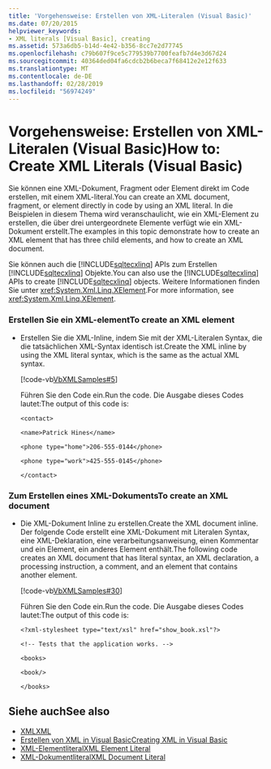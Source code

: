 ```yaml
---
title: 'Vorgehensweise: Erstellen von XML-Literalen (Visual Basic)'
ms.date: 07/20/2015
helpviewer_keywords:
- XML literals [Visual Basic], creating
ms.assetid: 573a6db5-b14d-4e42-b356-8cc7e2d77745
ms.openlocfilehash: c79b607f9ce5c779539b7700feafb7d4e3d67d24
ms.sourcegitcommit: 40364ded04fa6cdcb2b6beca7f68412e2e12f633
ms.translationtype: MT
ms.contentlocale: de-DE
ms.lasthandoff: 02/28/2019
ms.locfileid: "56974249"
---
```

# <a name="how-to-create-xml-literals-visual-basic"></a><span data-ttu-id="447b4-102">Vorgehensweise: Erstellen von XML-Literalen (Visual Basic)</span><span class="sxs-lookup"><span data-stu-id="447b4-102">How to: Create XML Literals (Visual Basic)</span></span>
<span data-ttu-id="447b4-103">Sie können eine XML-Dokument, Fragment oder Element direkt im Code erstellen, mit einem XML-literal.</span><span class="sxs-lookup"><span data-stu-id="447b4-103">You can create an XML document, fragment, or element directly in code by using an XML literal.</span></span> <span data-ttu-id="447b4-104">In die Beispielen in diesem Thema wird veranschaulicht, wie ein XML-Element zu erstellen, die über drei untergeordnete Elemente verfügt wie ein XML-Dokument erstellt.</span><span class="sxs-lookup"><span data-stu-id="447b4-104">The examples in this topic demonstrate how to create an XML element that has three child elements, and how to create an XML document.</span></span>  
  
 <span data-ttu-id="447b4-105">Sie können auch die [!INCLUDE[sqltecxlinq](~/includes/sqltecxlinq-md.md)] APIs zum Erstellen [!INCLUDE[sqltecxlinq](~/includes/sqltecxlinq-md.md)] Objekte.</span><span class="sxs-lookup"><span data-stu-id="447b4-105">You can also use the [!INCLUDE[sqltecxlinq](~/includes/sqltecxlinq-md.md)] APIs to create [!INCLUDE[sqltecxlinq](~/includes/sqltecxlinq-md.md)] objects.</span></span> <span data-ttu-id="447b4-106">Weitere Informationen finden Sie unter <xref:System.Xml.Linq.XElement>.</span><span class="sxs-lookup"><span data-stu-id="447b4-106">For more information, see <xref:System.Xml.Linq.XElement>.</span></span>  
  
### <a name="to-create-an-xml-element"></a><span data-ttu-id="447b4-107">Erstellen Sie ein XML-element</span><span class="sxs-lookup"><span data-stu-id="447b4-107">To create an XML element</span></span>  
  
-   <span data-ttu-id="447b4-108">Erstellen Sie die XML-Inline, indem Sie mit der XML-Literalen Syntax, die die tatsächlichen XML-Syntax identisch ist.</span><span class="sxs-lookup"><span data-stu-id="447b4-108">Create the XML inline by using the XML literal syntax, which is the same as the actual XML syntax.</span></span>  
  
     [!code-vb[VbXMLSamples#5](~/samples/snippets/visualbasic/VS_Snippets_VBCSharp/VbXMLSamples/VB/XMLSamples2.vb#5)]  
  
     <span data-ttu-id="447b4-109">Führen Sie den Code ein.</span><span class="sxs-lookup"><span data-stu-id="447b4-109">Run the code.</span></span> <span data-ttu-id="447b4-110">Die Ausgabe dieses Codes lautet:</span><span class="sxs-lookup"><span data-stu-id="447b4-110">The output of this code is:</span></span>  
  
     `<contact>`  
  
     `<name>Patrick Hines</name>`  
  
     `<phone type="home">206-555-0144</phone>`  
  
     `<phone type="work">425-555-0145</phone>`  
  
     `</contact>`  
  
### <a name="to-create-an-xml-document"></a><span data-ttu-id="447b4-111">Zum Erstellen eines XML-Dokuments</span><span class="sxs-lookup"><span data-stu-id="447b4-111">To create an XML document</span></span>  
  
-   <span data-ttu-id="447b4-112">Die XML-Dokument Inline zu erstellen.</span><span class="sxs-lookup"><span data-stu-id="447b4-112">Create the XML document inline.</span></span> <span data-ttu-id="447b4-113">Der folgende Code erstellt eine XML-Dokument mit Literalen Syntax, eine XML-Deklaration, eine verarbeitungsanweisung, einen Kommentar und ein Element, ein anderes Element enthält.</span><span class="sxs-lookup"><span data-stu-id="447b4-113">The following code creates an XML document that has literal syntax, an XML declaration, a processing instruction, a comment, and an element that contains another element.</span></span>  
  
     [!code-vb[VbXMLSamples#30](~/samples/snippets/visualbasic/VS_Snippets_VBCSharp/VbXMLSamples/VB/XMLSamples13.vb#30)]  
  
     <span data-ttu-id="447b4-114">Führen Sie den Code ein.</span><span class="sxs-lookup"><span data-stu-id="447b4-114">Run the code.</span></span> <span data-ttu-id="447b4-115">Die Ausgabe dieses Codes lautet:</span><span class="sxs-lookup"><span data-stu-id="447b4-115">The output of this code is:</span></span>  
  
     `<?xml-stylesheet type="text/xsl" href="show_book.xsl"?>`  
  
     `<!-- Tests that the application works. -->`  
  
     `<books>`  
  
     `<book/>`  
  
     `</books>`  
  
## <a name="see-also"></a><span data-ttu-id="447b4-116">Siehe auch</span><span class="sxs-lookup"><span data-stu-id="447b4-116">See also</span></span>
- [<span data-ttu-id="447b4-117">XML</span><span class="sxs-lookup"><span data-stu-id="447b4-117">XML</span></span>](../../../../visual-basic/programming-guide/language-features/xml/index.md)
- [<span data-ttu-id="447b4-118">Erstellen von XML in Visual Basic</span><span class="sxs-lookup"><span data-stu-id="447b4-118">Creating XML in Visual Basic</span></span>](../../../../visual-basic/programming-guide/language-features/xml/creating-xml.md)
- [<span data-ttu-id="447b4-119">XML-Elementliteral</span><span class="sxs-lookup"><span data-stu-id="447b4-119">XML Element Literal</span></span>](../../../../visual-basic/language-reference/xml-literals/xml-element-literal.md)
- [<span data-ttu-id="447b4-120">XML-Dokumentliteral</span><span class="sxs-lookup"><span data-stu-id="447b4-120">XML Document Literal</span></span>](../../../../visual-basic/language-reference/xml-literals/xml-document-literal.md)
